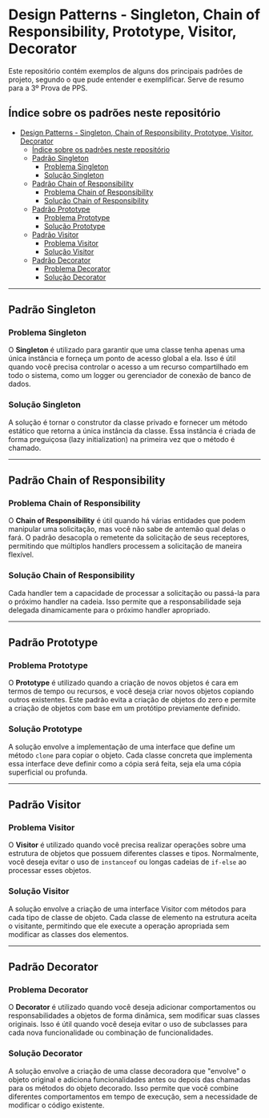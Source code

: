# Design Patterns - Singleton, Chain of Responsibility, Prototype, Visitor, Decorator

Este repositório contém exemplos de alguns dos principais padrões de projeto, segundo o que pude entender e exemplificar. Serve de resumo para a 3º Prova de PPS.

## Índice sobre os padrões neste repositório

- [Design Patterns - Singleton, Chain of Responsibility, Prototype, Visitor, Decorator](#design-patterns---singleton-chain-of-responsibility-prototype-visitor-decorator)
  - [Índice sobre os padrões neste repositório](#índice-sobre-os-padrões-neste-repositório)
  - [Padrão Singleton](#padrão-singleton)
    - [Problema Singleton](#problema-singleton)
    - [Solução Singleton](#solução-singleton)
  - [Padrão Chain of Responsibility](#padrão-chain-of-responsibility)
    - [Problema Chain of Responsibility](#problema-chain-of-responsibility)
    - [Solução Chain of Responsibility](#solução-chain-of-responsibility)
  - [Padrão Prototype](#padrão-prototype)
    - [Problema Prototype](#problema-prototype)
    - [Solução Prototype](#solução-prototype)
  - [Padrão Visitor](#padrão-visitor)
    - [Problema Visitor](#problema-visitor)
    - [Solução Visitor](#solução-visitor)
  - [Padrão Decorator](#padrão-decorator)
    - [Problema Decorator](#problema-decorator)
    - [Solução Decorator](#solução-decorator)

---

## Padrão Singleton

### Problema Singleton

O **Singleton** é utilizado para garantir que uma classe tenha apenas uma única instância e forneça um ponto de acesso global a ela. Isso é útil quando você precisa controlar o acesso a um recurso compartilhado em todo o sistema, como um logger ou gerenciador de conexão de banco de dados.

### Solução Singleton

A solução é tornar o construtor da classe privado e fornecer um método estático que retorna a única instância da classe. Essa instância é criada de forma preguiçosa (lazy initialization) na primeira vez que o método é chamado.

---

## Padrão Chain of Responsibility

### Problema Chain of Responsibility

O **Chain of Responsibility** é útil quando há várias entidades que podem manipular uma solicitação, mas você não sabe de antemão qual delas o fará. O padrão desacopla o remetente da solicitação de seus receptores, permitindo que múltiplos handlers processem a solicitação de maneira flexível.

### Solução Chain of Responsibility

Cada handler tem a capacidade de processar a solicitação ou passá-la para o próximo handler na cadeia. Isso permite que a responsabilidade seja delegada dinamicamente para o próximo handler apropriado.

---

## Padrão Prototype

### Problema Prototype

O **Prototype** é utilizado quando a criação de novos objetos é cara em termos de tempo ou recursos, e você deseja criar novos objetos copiando outros existentes. Este padrão evita a criação de objetos do zero e permite a criação de objetos com base em um protótipo previamente definido.

### Solução Prototype

A solução envolve a implementação de uma interface que define um método `clone` para copiar o objeto. Cada classe concreta que implementa essa interface deve definir como a cópia será feita, seja ela uma cópia superficial ou profunda.

---

## Padrão Visitor

### Problema Visitor

O **Visitor** é utilizado quando você precisa realizar operações sobre uma estrutura de objetos que possuem diferentes classes e tipos. Normalmente, você deseja evitar o uso de `instanceof` ou longas cadeias de `if-else` ao processar esses objetos.

### Solução Visitor

A solução envolve a criação de uma interface Visitor com métodos para cada tipo de classe de objeto. Cada classe de elemento na estrutura aceita o visitante, permitindo que ele execute a operação apropriada sem modificar as classes dos elementos.

---

## Padrão Decorator

### Problema Decorator

O **Decorator** é utilizado quando você deseja adicionar comportamentos ou responsabilidades a objetos de forma dinâmica, sem modificar suas classes originais. Isso é útil quando você deseja evitar o uso de subclasses para cada nova funcionalidade ou combinação de funcionalidades.

### Solução Decorator

A solução envolve a criação de uma classe decoradora que "envolve" o objeto original e adiciona funcionalidades antes ou depois das chamadas para os métodos do objeto decorado. Isso permite que você combine diferentes comportamentos em tempo de execução, sem a necessidade de modificar o código existente.
